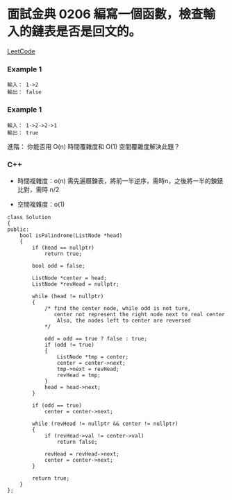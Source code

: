 # 面試金典 0206 編寫一個函數，檢查輸入的鏈表是否是回文的。

[LeetCode](https://leetcode-cn.com/problems/palindrome-linked-list-lcci/)

### Example 1
```
輸入： 1->2
輸出： false 
```

### Example 1
```
輸入： 1->2->2->1
輸出： true 
```

進階：
你能否用 O(n) 時間覆雜度和 O(1) 空間覆雜度解決此題？

### C++

* 時間複雜度：o(n) 需先遍曆鍊表，將前一半逆序，需時n，之後將一半的鍊錶比對，需時 n/2

* 空間複雜度：o(1) 

```
class Solution
{
public:
    bool isPalindrome(ListNode *head)
    {
        if (head == nullptr)
            return true;

        bool odd = false;

        ListNode *center = head;
        ListNode *revHead = nullptr;

        while (head != nullptr)
        {
            /* find the center node, while odd is not ture, 
               center not represent the right node next to real center
                Also, the nodes left to center are reversed 
            */

            odd = odd == true ? false : true;
            if (odd != true)
            {
                ListNode *tmp = center;
                center = center->next;
                tmp->next = revHead;
                revHead = tmp;
            }
            head = head->next;
        }

        if (odd == true)
            center = center->next;    

        while (revHead != nullptr && center != nullptr)
        {
            if (revHead->val != center->val)
                return false;

            revHead = revHead->next;
            center = center->next;
        }

        return true;
    }
};
```
